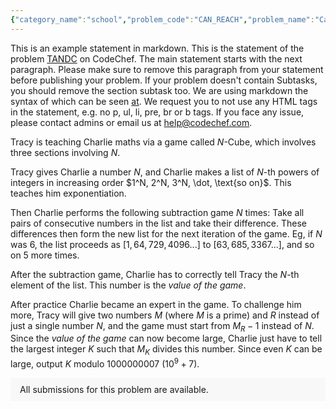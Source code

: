 ```yaml
---
{"category_name":"school","problem_code":"CAN_REACH","problem_name":"Can_Reach","problemComponents":{"constraints":"- $1 \\leq T \\leq 600$\n- $-1000 \\leq x, y \\leq 1000$\n- $1 \\leq K \\leq 1000$\n","constraintsState":true,"subtasks":"","subtasksState":false,"inputFormat":"- First line of input contains a single integer $T$, denoting the number of test cases. Then the description of the $T$ test case follows.\n- Each test case contains one line of input.\n- The first line contains three integers $x$, $y$, $K$.","inputFormatState":true,"outputFormat":"For each test case, output a single line answer containing a \u0022YES\u0022 or \u0022NO\u0022 (without quotes).\n\nYou may print each character of each string in uppercase or lowercase (for example, the strings without quotes \u0022yEs\u0022, \u0022yes\u0022, \u0022Yes\u0022 and \u0022YES\u0022 will all be treated as identical).","outputFormatState":true,"sampleTestCases":{"0":{"id":1,"input":"4\n1 2 1\n3 -5 2\n-9 -6 3\n-18 12 5\n","output":"YES\nNO\nYES\nNO","explanation":"**Test case 1:**\nHere $K = 1$, One of the paths that the first-year student can follow is described as: $(0, 0)$ to $(1, 0)$ to $(1, 1)$ to $(1, 2)$. Hence, he can reach the hostel coordinate at $(x, y) = (1, 2)$ with the $K = 1$ constraint.\n\n**Test case 2:**\nAs here $K = 2$, it can be proved that there is no path to move from $(0, 0)$ to $(3, -5$) by only increasing or decreasing any coordinate by exactly $K = 2$.\n\n**Test case 3:**\nHere $K = 3$, One of the paths that the first-year student can follow is described as: $(0, 0)$ to $(-3, 0)$ to $(-3, -3)$ to $(-3, -6)$ to $(-6, -6)$ to $(-9, -6)$. Hence, he can reach the hostel coordinate at $(x, y) = (-9, -6)$ with the $K = 3$ constraint.\n\n","isDeleted":false}}},"video_editorial_url":"https://youtu.be/7Cy3oDSbNxc","languages_supported":{"0":"CPP14","1":"C","2":"JAVA","3":"PYTH 3.6","4":"CPP17","5":"PYTH","6":"PYP3","7":"CS2","8":"ADA","9":"PYPY","10":"TEXT","11":"PAS fpc","12":"NODEJS","13":"RUBY","14":"PHP","15":"GO","16":"HASK","17":"TCL","18":"PERL","19":"SCALA","20":"LUA","21":"kotlin","22":"BASH","23":"JS","24":"LISP sbcl","25":"rust","26":"PAS gpc","27":"BF","28":"CLOJ","29":"R","30":"D","31":"CAML","32":"FORT","33":"ASM","34":"swift","35":"FS","36":"WSPC","37":"LISP clisp","38":"SQL","39":"SCM guile","40":"PERL6","41":"ERL","42":"CLPS","43":"ICK","44":"NICE","45":"PRLG","46":"ICON","47":"COB","48":"SCM chicken","49":"PIKE","50":"SCM qobi","51":"ST","52":"SQLQ","53":"NEM"},"max_timelimit":0.5,"source_sizelimit":50000,"problem_author":"kaushal_26","problem_tester":"","date_added":"18-11-2021","tags":{"0":"kaushal_26"},"problem_difficulty_level":"Unavailable","best_tag":"","editorial_url":"https://discuss.codechef.com/problems/CAN_REACH","time":{"view_start_date":1637951400,"submit_start_date":1637951400,"visible_start_date":1637951400,"end_date":1735669800},"is_direct_submittable":false,"problemDiscussURL":"https://discuss.codechef.com/search?q=CAN_REACH","is_proctored":false,"visitedContests":{},"layout":"problem"}
---
```

This is an example statement in markdown. This is the statement of the problem [TANDC](https://codechef.com/problems/TANDC) on CodeChef. The main statement starts with the next paragraph. Please make sure to remove this paragraph from your statement before publishing your problem. If your problem doesn't contain Subtasks, you should remove the section subtask too. We are using markdown the syntax of which can be seen [at](https://github.com/showdownjs/showdown/wiki/Showdown's-Markdown-syntax). We request you to not use any HTML tags in the statement, e.g. no p, ul, li, pre, br or b tags. If you face any issue, please contact admins or email us at help@codechef.com.

Tracy is teaching Charlie maths via a game called $N$-Cube, which involves three sections involving $N$.

Tracy gives Charlie a number $N$, and Charlie makes a list of $N$-th powers of integers in increasing order $1^N, 2^N, 3^N, \dot, \text{so on}$. This teaches him exponentiation.

Then Charlie performs the following subtraction game $N$ times: Take all pairs of consecutive numbers in the list and take their difference. These differences then form the new list for the next iteration of the game. Eg, if $N$ was 6, the list proceeds as $[1, 64, 729, 4096 ... ]$ to $[63, 685, 3367 ...]$, and so on $5$ more times.

After the subtraction game, Charlie has to correctly tell Tracy the $N$-th element of the list. This number is the *value of the game*.

After practice Charlie became an expert in the game. To challenge him more, Tracy will give two numbers $M$ (where $M$ is a prime) and $R$ instead of just a single number $N$, and the game must start from $M_R - 1$ instead of $N$. Since the *value of the game* can now become large, Charlie just have to tell the largest integer $K$ such that $M_K$ divides this number. Since even $K$ can be large, output $K$ modulo 1000000007 ($10^9 + 7$).

<aside style='background: #f8f8f8;padding: 10px 15px;'><div>All submissions for this problem are available.</div></aside>
